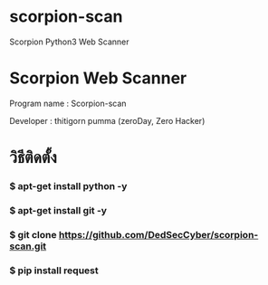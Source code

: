 # scorpion-scan
Scorpion Python3 Web Scanner
# Scorpion Web Scanner #

Program name : Scorpion-scan

Developer : thitigorn pumma (zeroDay, Zero Hacker)


# วิธีติดตั้ง
### $ apt-get install python -y
### $ apt-get install git -y
### $ git clone https://github.com/DedSecCyber/scorpion-scan.git
### $ pip install request

